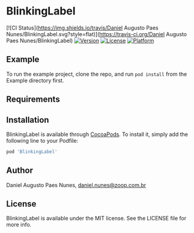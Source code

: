 # BlinkingLabel

[![CI Status](https://img.shields.io/travis/Daniel Augusto Paes Nunes/BlinkingLabel.svg?style=flat)](https://travis-ci.org/Daniel Augusto Paes Nunes/BlinkingLabel)
[![Version](https://img.shields.io/cocoapods/v/BlinkingLabel.svg?style=flat)](https://cocoapods.org/pods/BlinkingLabel)
[![License](https://img.shields.io/cocoapods/l/BlinkingLabel.svg?style=flat)](https://cocoapods.org/pods/BlinkingLabel)
[![Platform](https://img.shields.io/cocoapods/p/BlinkingLabel.svg?style=flat)](https://cocoapods.org/pods/BlinkingLabel)

## Example

To run the example project, clone the repo, and run `pod install` from the Example directory first.

## Requirements

## Installation

BlinkingLabel is available through [CocoaPods](https://cocoapods.org). To install
it, simply add the following line to your Podfile:

```ruby
pod 'BlinkingLabel'
```

## Author

Daniel Augusto Paes Nunes, daniel.nunes@zoop.com.br

## License

BlinkingLabel is available under the MIT license. See the LICENSE file for more info.
